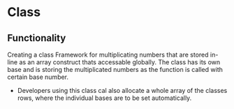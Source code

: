 # Class

## Functionality

Creating a class Framework for multiplicating numbers that are stored in-line as an array construct thats accessable globally. The class has its own base and is storing the multiplicated numbers as the function is called with certain base number.

- Developers using this class cal also allocate a whole array of the classes rows, where the individual bases are to be set automatically.
